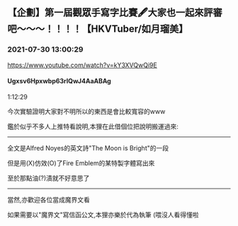 ## 【企劃】第一屆觀眾手寫字比賽🖋️大家也一起來評審吧～～～！！！！【HKVTuber/如月瑠美】
### 2021-07-30 13:00:29
https://www.youtube.com/watch?v=kY3XVQwQi9E
#### Ugxsv6Hpxwbp63rlQwJ4AaABAg
1:12:29

今次實驗證明大家對不明所以的東西是會比較寬容的www

鑑於似乎不多人上推特看說明,本狸在此借個位把說明搬運過來:

------

全文是Alfred Noyes的英文詩"The Moon is Bright"的一段

但是用(X)仿效(O)了Fire Emblem的某特製字體寫出來

至於那點油(?)漬就不好意思了

------

當然,亦歡迎各位當成魔界文看

如果需要以"魔界文"寫信函公文,本狸亦樂於代為執筆 (喂沒人看得懂啦

